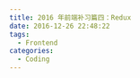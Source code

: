 ```yaml
---
title: 2016 年前端补习篇四：Redux
date: 2016-12-26 22:48:22
tags:
  - Frontend
categories:
  - Coding
---
```

